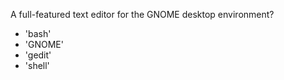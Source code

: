 A full-featured text editor for the GNOME desktop environment?

+ 'bash'
+ 'GNOME'
+ 'gedit'
+ 'shell'
